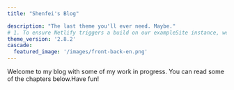 ```yaml
---
title: "Shenfei's Blog"

description: "The last theme you'll ever need. Maybe."
# 1. To ensure Netlify triggers a build on our exampleSite instance, we need to change a file in the exampleSite directory.
theme_version: '2.8.2'
cascade:
  featured_image: '/images/front-back-en.png'
---
```

Welcome to my blog with some of my work in progress. You can read some of the chapters below.Have fun!
